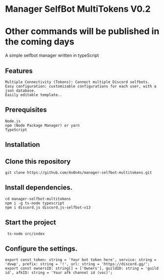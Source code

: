 # Manager SelfBot MultiTokens V0.2

# Other commands will be published in the coming days 

A simple selfbot manager written in typeScript 


## Features

    Multiple Connectivity (Tokens): Connect multiple Discord selfbots.
    Easy configuration: customizable configurations for each user, with a json database.
    Easily editable template..

## Prerequisites

    Node.js
    npm (Node Package Manager) or yarn
    TypeScript

## Installation

## Clone this repository

    git clone https://github.com/4x0n4s/manager-selfbot-multitokens.git
## Install dependencies.

    cd manager-selfbot-multitokens
    npm i -g ts-node typescript 
    npm i discord.js discord.js-selfbot-v13
## Start the project

     ts-node src/index
## Configure the settings.

    export const token: string = 'Your bot token here', service: string = 'dvwp', prefix: string = '!', url: string = 'https://discord.gg/';
    export const ownersID: string[] = ['Owners'], guildID: string = 'guild id', afkID: string = 'Your afk channel id (voc)';
